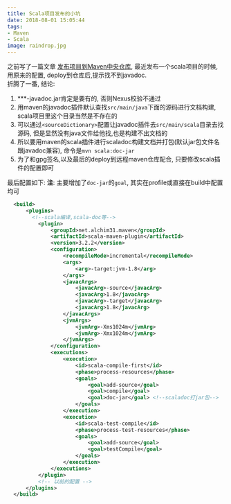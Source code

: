 ```yaml
---
title: Scala项目发布的小坑
date: 2018-08-01 15:05:44
tags:
- Maven
- Scala
image: raindrop.jpg
---
```

之前写了一篇文章 [发布项目到Maven中央仓库](/p/发布项目到maven中央仓库/), 最近发布一个scala项目的时候, 用原来的配置, deploy到仓库后,提示找不到javadoc.  
折腾了一番, 结论:  
1. ***-javadoc.jar肯定是要有的, 否则Nexus校验不通过
2. 用maven的javadoc插件默认查找`src/main/java`下面的源码进行文档构建, scala项目里这个目录当然是不存在的
3. 可以通过`<sourceDictionary>`配置让javadoc插件去`src/main/scala`目录去找源码, 但是显然没有java文件给他找,也是构建不出文档的
4. 所以要用maven的scala插件进行scaladoc构建文档并打包(默认jar包文件名跟javadoc兼容), 命令是`mvn scala:doc-jar`
5. 为了和gpg签名,以及最后的deploy到远程maven仓库配合, 只要修改scala插件的配置即可

最后配置如下:
**注**: 主要增加了`doc-jar`的`goal`, 其实在profile或直接在build中配置均可  
```xml
  <build>
      <plugins>
        <!--scala编译,scala-doc等-->
          <plugin>
              <groupId>net.alchim31.maven</groupId>
              <artifactId>scala-maven-plugin</artifactId>
              <version>3.2.2</version>
              <configuration>
                  <recompileMode>incremental</recompileMode>
                  <args>
                      <arg>-target:jvm-1.8</arg>
                  </args>
                  <javacArgs>
                      <javacArg>-source</javacArg>
                      <javacArg>1.8</javacArg>
                      <javacArg>-target</javacArg>
                      <javacArg>1.8</javacArg>
                  </javacArgs>
                  <jvmArgs>
                      <jvmArg>-Xms1024m</jvmArg>
                      <jvmArg>-Xmx1024m</jvmArg>
                  </jvmArgs>
              </configuration>
              <executions>
                  <execution>
                      <id>scala-compile-first</id>
                      <phase>process-resources</phase>
                      <goals>
                          <goal>add-source</goal>
                          <goal>compile</goal>
                          <goal>doc-jar</goal> <!--scaladoc打jar包-->
                      </goals>
                  </execution>
                  <execution>
                      <id>scala-test-compile</id>
                      <phase>process-test-resources</phase>
                      <goals>
                          <goal>add-source</goal>
                          <goal>testCompile</goal>
                      </goals>
                  </execution>
              </executions>
          </plugin>
          <!-- 以前的配置 -->
      </plugins>
  </build>
```